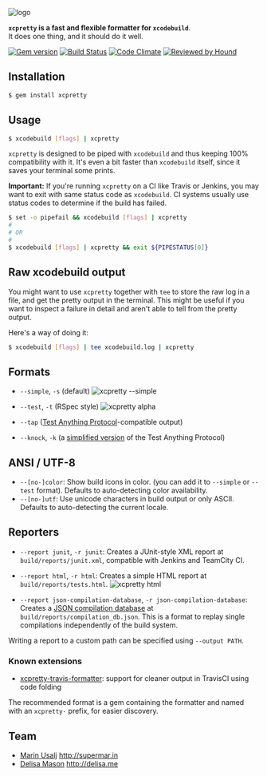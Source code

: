 ![logo](http://i.imgur.com/i2fElxx.png)

__`xcpretty` is a fast and flexible formatter for `xcodebuild`__.<br/>
It does one thing, and it should do it well.

[![Gem version](http://img.shields.io/gem/v/xcpretty.svg)](http://rubygems.org/gems/xcpretty)
[![Build Status](https://travis-ci.org/supermarin/xcpretty.svg?branch=master)](https://travis-ci.org/supermarin/xcpretty)
[![Code Climate](http://img.shields.io/codeclimate/github/supermarin/xcpretty.svg)](https://codeclimate.com/github/supermarin/xcpretty)
[![Reviewed by Hound](https://img.shields.io/badge/Reviewed_by-Hound-8E64B0.svg)](https://houndci.com)

## Installation
``` bash
$ gem install xcpretty
```

## Usage
``` bash
$ xcodebuild [flags] | xcpretty
```
`xcpretty` is designed to be piped with `xcodebuild` and thus keeping 100%
compatibility with it. It's even a bit faster than `xcodebuild` itself, since
it saves your terminal some prints.

__Important:__ If you're running `xcpretty` on a CI like Travis or Jenkins, you
may want to exit with same status code as `xcodebuild`.
CI systems usually use status codes to determine if the build has failed.

``` bash
$ set -o pipefail && xcodebuild [flags] | xcpretty
#
# OR
#
$ xcodebuild [flags] | xcpretty && exit ${PIPESTATUS[0]}
```

## Raw xcodebuild output
You might want to use `xcpretty` together with `tee` to store the raw log in a
file, and get the pretty output in the terminal. This might be useful if you
want to inspect a failure in detail and aren't able to tell from the pretty
output.

Here's a way of doing it:
``` bash
$ xcodebuild [flags] | tee xcodebuild.log | xcpretty
```

## Formats

- `--simple`, `-s` (default)
![xcpretty --simple](http://i.imgur.com/LdmozBS.gif)

- `--test`, `-t` (RSpec style)
![xcpretty alpha](http://i.imgur.com/VeTQQub.gif)
- `--tap` ([Test Anything Protocol](http://testanything.org)-compatible output)
- `--knock`, `-k` (a [simplified version](https://github.com/chneukirchen/knock) of the Test Anything Protocol)

## ANSI / UTF-8

- `--[no-]color`: Show build icons in color. (you can add it to `--simple` or `--test` format).
  Defaults to auto-detecting color availability.
- `--[no-]utf`: Use unicode characters in build output or only ASCII.
  Defaults to auto-detecting the current locale.

## Reporters

- `--report junit`, `-r junit`: Creates a JUnit-style XML report at `build/reports/junit.xml`, compatible with Jenkins and TeamCity CI.

- `--report html`, `-r html`: Creates a simple HTML report at `build/reports/tests.html`.
![xcpretty html](http://i.imgur.com/0Rnux3v.gif)

- `--report json-compilation-database`, `-r json-compilation-database`: Creates a [JSON compilation database](http://clang.llvm.org/docs/JSONCompilationDatabase.html) at `build/reports/compilation_db.json`. This is a format to replay single compilations independently of the build system.

Writing a report to a custom path can be specified using `--output PATH`.

### Known extensions

* [xcpretty-travis-formatter](https://github.com/kattrali/xcpretty-travis-formatter): support for cleaner output in TravisCI using code folding

The recommended format is a gem containing the formatter and named
with an `xcpretty-` prefix, for easier discovery.


## Team

- [Marin Usalj](http://github.com/supermarin) http://supermar.in
- [Delisa Mason](http://github.com/kattrali) http://delisa.me
